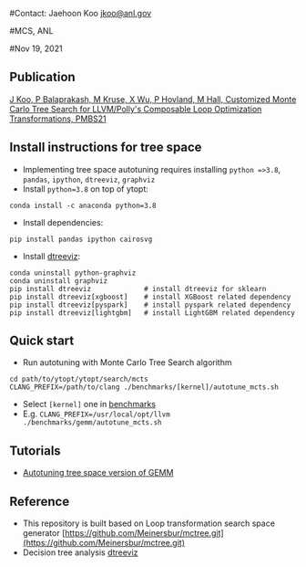 #Contact: Jaehoon Koo <jkoo@anl.gov>

#MCS, ANL

#Nov 19, 2021

## Publication
[J Koo, P Balaprakash, M Kruse, X Wu, P Hovland, M Hall, Customized Monte Carlo Tree Search for LLVM/Polly's Composable Loop Optimization Transformations, PMBS21](https://scwpub21:conf21%2f%2f@conferences.computer.org/scwpub/pdfs/PMBS2021-vSqRXl4nJSV5KT4jWO5cW/111800a082/111800a082.pdf)

## Install instructions for tree space 
* Implementing tree space autotuning requires installing ``python =>3.8``, ``pandas``, ``ipython``, ``dtreeviz``, ``graphviz``
* Install ``python=3.8`` on top of ytopt: 
```
conda install -c anaconda python=3.8
```
* Install dependencies:
```
pip install pandas ipython cairosvg 
```
* Install [dtreeviz](https://github.com/parrt/dtreeviz.git):
```
conda uninstall python-graphviz
conda uninstall graphviz
pip install dtreeviz             # install dtreeviz for sklearn
pip install dtreeviz[xgboost]    # install XGBoost related dependency
pip install dtreeviz[pyspark]    # install pyspark related dependency
pip install dtreeviz[lightgbm]   # install LightGBM related dependency
```

## Quick start
* Run autotuning with Monte Carlo Tree Search algorithm 
```
cd path/to/ytopt/ytopt/search/mcts
CLANG_PREFIX=/path/to/clang ./benchmarks/[kernel]/autotune_mcts.sh  
```
* Select ``[kernel]`` one in [benchmarks](https://github.com/ytopt-team/ytopt/blob/mcts/ytopt/search/mcts/benchmarks/)
* E.g. ``CLANG_PREFIX=/usr/local/opt/llvm ./benchmarks/gemm/autotune_mcts.sh ``
<!-- * Select ``[search algorithm]`` one of  ``mcts``, ``gg``, ``rs``, ``bs`` -->

## Tutorials
* [Autotuning tree space version of GEMM](https://github.com/ytopt-team/ytopt/blob/mcts/docs/tutorials/mcts-gemm/tutorial-mcts-gemm.md)

## Reference
* This repository is built based on Loop transformation search space generator [https://github.com/Meinersbur/mctree.git](https://github.com/Meinersbur/mctree.git)
* Decision tree analysis [dtreeviz](https://github.com/parrt/dtreeviz.git)
